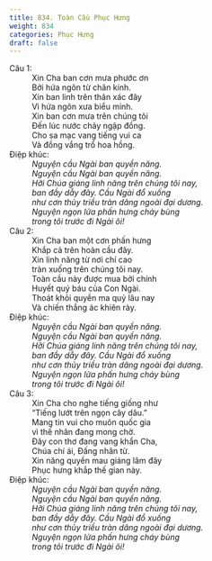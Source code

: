 ```yaml
---
title: 834. Toàn Cầu Phục Hưng
weight: 834
categories: Phục Hưng
draft: false
---
```

<dl><dt>Câu 1:</dt><dd data-verse="1">Xin Cha ban cơn mưa phước ơn <br/>Bởi hứa ngôn từ chân kinh. <br/>Xin ban linh trên thân xác đây <br/>Vì hứa ngôn xưa biểu minh. <br/>Xin ban cơn mưa trên chúng tôi <br/>Đến lúc nước chảy ngập đồng. <br/>Cho sa mạc vang tiếng vui ca <br/>Và đồng vắng trổ hoa hồng. </dd><dt>Điệp khúc:</dt><dd data-chorus="1"><em>Nguyện cầu Ngài ban quyền năng. <br/>Nguyện cầu Ngài ban quyền năng. <br/>Hỡi Chúa giáng linh năng trên chúng tôi nay, <br/>ban đầy dẫy đây. Cầu Ngài đổ xuống <br/> như cơn thủy triều tràn dâng ngoài đại dương. <br/>Nguyện ngọn lửa phấn hưng cháy bùng <br/>trong tôi trước đi Ngài ôi! </em></dd><dt>Câu 2:</dt><dd data-verse="2">Xin Cha ban một cơn phấn hưng <br/>Khắp cả trên hoàn cầu đây. <br/>Xin linh năng từ nơi chí cao <br/>tràn xuống trên chúng tôi nay. <br/>Toàn cầu này được mua bởi chính <br/>Huyết quý báu của Con Ngài. <br/>Thoát khỏi quyền ma quỷ lâu nay <br/>Và chiến thắng ác khiên rày. </dd><dt>Điệp khúc:</dt><dd data-chorus="1"><em>Nguyện cầu Ngài ban quyền năng. <br/>Nguyện cầu Ngài ban quyền năng. <br/>Hỡi Chúa giáng linh năng trên chúng tôi nay, <br/>ban đầy dẫy đây. Cầu Ngài đổ xuống <br/> như cơn thủy triều tràn dâng ngoài đại dương. <br/>Nguyện ngọn lửa phấn hưng cháy bùng <br/>trong tôi trước đi Ngài ôi! </em></dd><dt>Câu 3:</dt><dd data-verse="3">Xin Cha cho nghe tiếng giống như <br/>“Tiếng lướt trên ngọn cây dâu.” <br/>Mang tin vui cho muôn quốc gia <br/>vì thế nhân đang mong chờ. <br/>Đây con thơ đang vang khẩn Cha, <br/>Chúa chí ái, Đấng nhân từ. <br/>Xin năng quyền mau giáng lâm đây <br/>Phục hưng khắp thế gian này. </dd><dt>Điệp khúc:</dt><dd data-chorus="1"><em>Nguyện cầu Ngài ban quyền năng. <br/>Nguyện cầu Ngài ban quyền năng. <br/>Hỡi Chúa giáng linh năng trên chúng tôi nay, <br/>ban đầy dẫy đây. Cầu Ngài đổ xuống <br/> như cơn thủy triều tràn dâng ngoài đại dương. <br/>Nguyện ngọn lửa phấn hưng cháy bùng <br/>trong tôi trước đi Ngài ôi! </em></dd></dl>